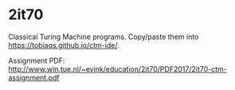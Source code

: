 # 2it70
Classical Turing Machine programs. Copy/paste them into https://tobiaqs.github.io/ctm-ide/.

Assignment PDF: http://www.win.tue.nl/~evink/education/2it70/PDF2017/2it70-ctm-assignment.pdf
